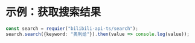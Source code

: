 # 示例：获取搜索结果

``` typescript
const search = requier("bilibili-api-ts/search");
search.search({keyword: "奥利给"}).then(value => console.log(value));
```
